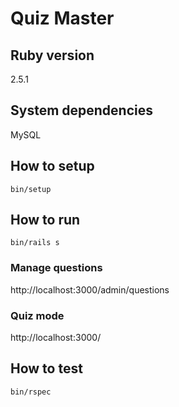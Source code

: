 # Quiz Master

## Ruby version

2.5.1

## System dependencies

MySQL

## How to setup

`bin/setup`

## How to run

`bin/rails s`

### Manage questions  
http://localhost:3000/admin/questions

### Quiz mode
http://localhost:3000/

## How to test

`bin/rspec`
